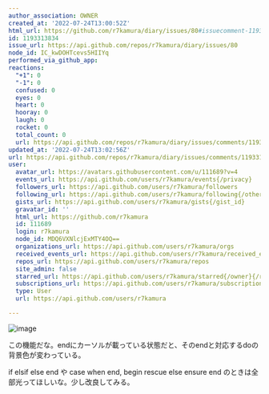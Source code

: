 ```yaml
---
author_association: OWNER
created_at: '2022-07-24T13:00:52Z'
html_url: https://github.com/r7kamura/diary/issues/80#issuecomment-1193313834
id: 1193313834
issue_url: https://api.github.com/repos/r7kamura/diary/issues/80
node_id: IC_kwDOHTcevs5HIIYq
performed_via_github_app: 
reactions:
  "+1": 0
  "-1": 0
  confused: 0
  eyes: 0
  heart: 0
  hooray: 0
  laugh: 0
  rocket: 0
  total_count: 0
  url: https://api.github.com/repos/r7kamura/diary/issues/comments/1193313834/reactions
updated_at: '2022-07-24T13:02:56Z'
url: https://api.github.com/repos/r7kamura/diary/issues/comments/1193313834
user:
  avatar_url: https://avatars.githubusercontent.com/u/111689?v=4
  events_url: https://api.github.com/users/r7kamura/events{/privacy}
  followers_url: https://api.github.com/users/r7kamura/followers
  following_url: https://api.github.com/users/r7kamura/following{/other_user}
  gists_url: https://api.github.com/users/r7kamura/gists{/gist_id}
  gravatar_id: ''
  html_url: https://github.com/r7kamura
  id: 111689
  login: r7kamura
  node_id: MDQ6VXNlcjExMTY4OQ==
  organizations_url: https://api.github.com/users/r7kamura/orgs
  received_events_url: https://api.github.com/users/r7kamura/received_events
  repos_url: https://api.github.com/users/r7kamura/repos
  site_admin: false
  starred_url: https://api.github.com/users/r7kamura/starred{/owner}{/repo}
  subscriptions_url: https://api.github.com/users/r7kamura/subscriptions
  type: User
  url: https://api.github.com/users/r7kamura

---
```

![image](https://user-images.githubusercontent.com/111689/180648140-a095e438-519d-43c1-9028-7b29296b3fa0.png)

この機能だな。endにカーソルが載っている状態だと、そのendと対応するdoの背景色が変わっている。

if elsif else end や case when end, begin rescue else ensure end のときは全部光ってほしいな。少し改良してみる。